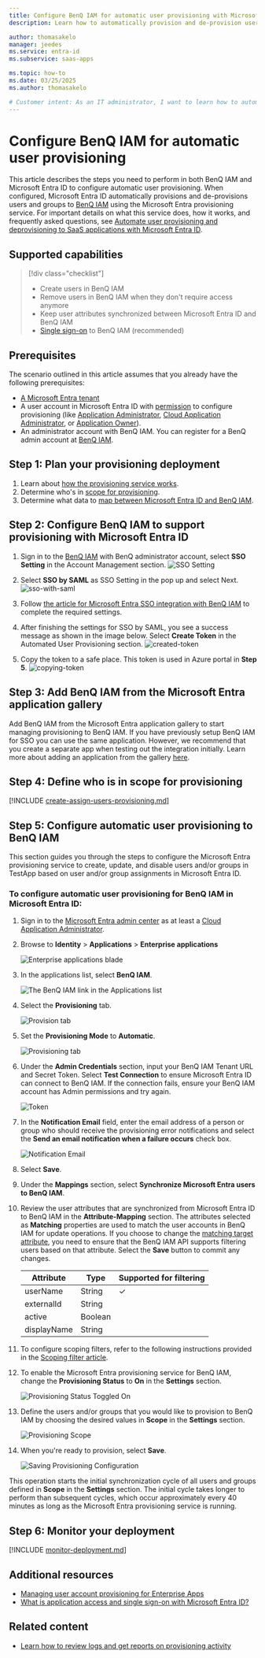 ```yaml
---
title: Configure BenQ IAM for automatic user provisioning with Microsoft Entra ID
description: Learn how to automatically provision and de-provision user accounts from Microsoft Entra ID to BenQ IAM.

author: thomasakelo
manager: jeedes
ms.service: entra-id
ms.subservice: saas-apps

ms.topic: how-to
ms.date: 03/25/2025
ms.author: thomasakelo

# Customer intent: As an IT administrator, I want to learn how to automatically provision and deprovision user accounts from Microsoft Entra ID to BenQ IAM so that I can streamline the user management process and ensure that users have the appropriate access to BenQ IAM.
---
```


# Configure BenQ IAM for automatic user provisioning

This article describes the steps you need to perform in both BenQ IAM and Microsoft Entra ID to configure automatic user provisioning. When configured, Microsoft Entra ID automatically provisions and de-provisions users and groups to [BenQ IAM](https://service-portal.benq.com/login) using the Microsoft Entra provisioning service. For important details on what this service does, how it works, and frequently asked questions, see [Automate user provisioning and deprovisioning to SaaS applications with Microsoft Entra ID](~/identity/app-provisioning/user-provisioning.md). 


## Supported capabilities
> [!div class="checklist"]
> * Create users in BenQ IAM
> * Remove users in BenQ IAM when they don't require access anymore
> * Keep user attributes synchronized between Microsoft Entra ID and BenQ IAM
> * [Single sign-on](benq-iam-tutorial.md) to BenQ IAM (recommended)

## Prerequisites

The scenario outlined in this article assumes that you already have the following prerequisites:

* [A Microsoft Entra tenant](~/identity-platform/quickstart-create-new-tenant.md) 
* A user account in Microsoft Entra ID with [permission](~/identity/role-based-access-control/permissions-reference.md) to configure provisioning (like [Application Administrator](/entra/identity/role-based-access-control/permissions-reference#application-administrator), [Cloud Application Administrator](/entra/identity/role-based-access-control/permissions-reference#cloud-application-administrator), or [Application Owner](/entra/fundamentals/users-default-permissions#owned-enterprise-applications)).
* An administrator account with BenQ IAM. You can register for a BenQ admin account at [BenQ IAM](https://service-portaltest.benq.com/login).


## Step 1: Plan your provisioning deployment
1. Learn about [how the provisioning service works](~/identity/app-provisioning/user-provisioning.md).
2. Determine who's in [scope for provisioning](~/identity/app-provisioning/define-conditional-rules-for-provisioning-user-accounts.md).
3. Determine what data to [map between Microsoft Entra ID and BenQ IAM](~/identity/app-provisioning/customize-application-attributes.md).

<a name='step-2-configure-benq-iam-to-support-provisioning-with-azure-ad'></a>

## Step 2: Configure BenQ IAM to support provisioning with Microsoft Entra ID

1. Sign in to the [BenQ IAM](https://service-portaltest.benq.com/login) with BenQ administrator account, select **SSO Setting** in the Account Management section.
	![SSO Setting](media/benq-iam-provisioning-tutorial/sso-setting.png)

2. Select **SSO by SAML** as SSO Setting in the pop up and select Next. 
	![sso-with-saml](media/benq-iam-provisioning-tutorial/sso-by-saml.png)

3. Follow [the article for Microsoft Entra SSO integration with BenQ IAM](benq-iam-tutorial.md) to complete the required settings.

4. After finishing the settings for SSO by SAML, you see a success message as shown in the image below. Select **Create Token** in the Automated User Provisioning section.
	![created-token](media/benq-iam-provisioning-tutorial/create-token.png)

5. Copy the token to a safe place. This token is used in Azure portal in **Step 5**.
	![copying-token](media/benq-iam-provisioning-tutorial/copy-token.png)

<a name='step-3-add-benq-iam-from-the-azure-ad-application-gallery'></a>

## Step 3: Add BenQ IAM from the Microsoft Entra application gallery

Add BenQ IAM from the Microsoft Entra application gallery to start managing provisioning to BenQ IAM. If you have previously setup BenQ IAM for SSO you can use the same application. However, we recommend that you create a separate app when testing out the integration initially. Learn more about adding an application from the gallery [here](~/identity/enterprise-apps/add-application-portal.md). 

## Step 4: Define who is in scope for provisioning 

[!INCLUDE [create-assign-users-provisioning.md](~/identity/saas-apps/includes/create-assign-users-provisioning.md)]

## Step 5: Configure automatic user provisioning to BenQ IAM 

This section guides you through the steps to configure the Microsoft Entra provisioning service to create, update, and disable users and/or groups in TestApp based on user and/or group assignments in Microsoft Entra ID.

<a name='to-configure-automatic-user-provisioning-for-benq-iam-in-azure-ad'></a>

### To configure automatic user provisioning for BenQ IAM in Microsoft Entra ID:

1. Sign in to the [Microsoft Entra admin center](https://entra.microsoft.com) as at least a [Cloud Application Administrator](~/identity/role-based-access-control/permissions-reference.md#cloud-application-administrator).
1. Browse to **Identity** > **Applications** > **Enterprise applications**

	![Enterprise applications blade](common/enterprise-applications.png)

1. In the applications list, select **BenQ IAM**.

	![The BenQ IAM link in the Applications list](common/all-applications.png)

3. Select the **Provisioning** tab.

	![Provision tab](common/provisioning.png)

4. Set the **Provisioning Mode** to **Automatic**.

	![Provisioning tab](common/provisioning-automatic.png)

5. Under the **Admin Credentials** section, input your BenQ IAM Tenant URL and Secret Token. Select **Test Connection** to ensure Microsoft Entra ID can connect to BenQ IAM. If the connection fails, ensure your BenQ IAM account has Admin permissions and try again.

 	![Token](common/provisioning-testconnection-tenanturltoken.png)

6. In the **Notification Email** field, enter the email address of a person or group who should receive the provisioning error notifications and select the **Send an email notification when a failure occurs** check box.

	![Notification Email](common/provisioning-notification-email.png)

7. Select **Save**.

8. Under the **Mappings** section, select **Synchronize Microsoft Entra users to BenQ IAM**.

9. Review the user attributes that are synchronized from Microsoft Entra ID to BenQ IAM in the **Attribute-Mapping** section. The attributes selected as **Matching** properties are used to match the user accounts in BenQ IAM for update operations. If you choose to change the [matching target attribute](~/identity/app-provisioning/customize-application-attributes.md), you need to ensure that the BenQ IAM API supports filtering users based on that attribute. Select the **Save** button to commit any changes.

   |Attribute|Type|Supported for filtering|
   |---|---|---|
   |userName|String|&check;
   |externalId|String|
   |active|Boolean|
   |displayName|String|

10. To configure scoping filters, refer to the following instructions provided in the [Scoping filter  article](~/identity/app-provisioning/define-conditional-rules-for-provisioning-user-accounts.md).

11. To enable the Microsoft Entra provisioning service for BenQ IAM, change the **Provisioning Status** to **On** in the **Settings** section.

	![Provisioning Status Toggled On](common/provisioning-toggle-on.png)

12. Define the users and/or groups that you would like to provision to BenQ IAM by choosing the desired values in **Scope** in the **Settings** section.

	![Provisioning Scope](common/provisioning-scope.png)

13. When you're ready to provision, select **Save**.

	![Saving Provisioning Configuration](common/provisioning-configuration-save.png)

This operation starts the initial synchronization cycle of all users and groups defined in **Scope** in the **Settings** section. The initial cycle takes longer to perform than subsequent cycles, which occur approximately every 40 minutes as long as the Microsoft Entra provisioning service is running. 

## Step 6: Monitor your deployment

[!INCLUDE [monitor-deployment.md](~/identity/saas-apps/includes/monitor-deployment.md)]

## Additional resources

* [Managing user account provisioning for Enterprise Apps](~/identity/app-provisioning/configure-automatic-user-provisioning-portal.md)
* [What is application access and single sign-on with Microsoft Entra ID?](~/identity/enterprise-apps/what-is-single-sign-on.md)

## Related content

* [Learn how to review logs and get reports on provisioning activity](~/identity/app-provisioning/check-status-user-account-provisioning.md)

